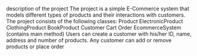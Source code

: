 description of the project
The project is a simple E-Commerce system that models different types of products and their interactions with customers. The project consists of the following classes:
Product
ElectronicProduct
ClothingProduct
BookProduct
Customer
Cart
Order
EcommerceSystem (contains main method)
Users can create a customer with his/her ID, name, address and number of products. Any customer can add or remove products or place order
